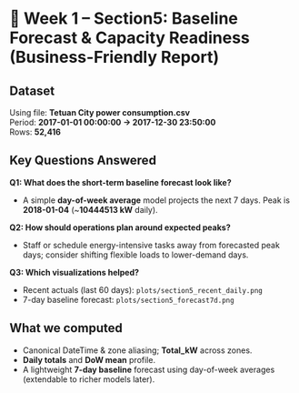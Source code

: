 # 💼 Week 1 – Section5: Baseline Forecast & Capacity Readiness (Business-Friendly Report)

## Dataset
Using file: **Tetuan City power consumption.csv**  
Period: **2017-01-01 00:00:00 → 2017-12-30 23:50:00**  
Rows: **52,416**

## Key Questions Answered
**Q1: What does the short-term baseline forecast look like?**  
- A simple **day-of-week average** model projects the next 7 days. Peak is **2018-01-04** (~**10444513 kW** daily).

**Q2: How should operations plan around expected peaks?**  
- Staff or schedule energy-intensive tasks away from forecasted peak days; consider shifting flexible loads to lower-demand days.

**Q3: Which visualizations helped?**  
- Recent actuals (last 60 days): `plots/section5_recent_daily.png`  
- 7-day baseline forecast: `plots/section5_forecast7d.png`

## What we computed
- Canonical DateTime & zone aliasing; **Total_kW** across zones.  
- **Daily totals** and **DoW mean** profile.  
- A lightweight **7-day baseline** forecast using day-of-week averages (extendable to richer models later).
